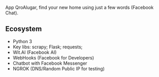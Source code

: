 App QroAlugar, find your new home using just a few words (Facebook Chat).

## Ecosystem
- Python 3
 - Key libs: scrapy; Flask; requests;
- Wit.AI (Facebook AI)
- WebHooks (Facebook for Developers)
- Chatbot with Facebook Messenger
- NGROK (DNS/Random Public IP for testing) 